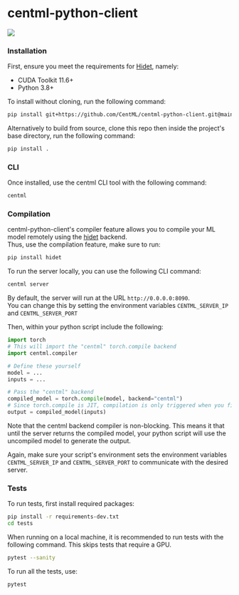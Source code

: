 # centml-python-client
![](https://github.com/CentML/centml-python-client/actions/workflows/unit_tests.yml/badge.svg)

### Installation
First, ensure you meet the requirements for  [Hidet](https://github.com/hidet-org/hidet), namely:
- CUDA Toolkit 11.6+
- Python 3.8+

To install without cloning, run the following command:
```bash
pip install git+https://github.com/CentML/centml-python-client.git@main
```

Alternatively to build from source, clone this repo then inside the project's base directory, run the following command:
```bash
pip install . 
```

### CLI
Once installed, use the centml CLI tool with the following command:
```bash
centml 
```

### Compilation

centml-python-client's compiler feature allows you to compile your ML model remotely using the [hidet](https://hidet.org/docs/stable/index.html) backend. \
Thus, use the compilation feature, make sure to run:
```bash
pip install hidet
```

To run the server locally, you can use the following CLI command:
```bash
centml server
```
By default, the server will run at the URL `http://0.0.0.0:8090`. \
You can change this by setting the environment variables `CENTML_SERVER_IP` and `CENTML_SERVER_PORT`


Then, within your python script include the following:
```python
import torch
# This will import the "centml" torch.compile backend
import centml.compiler  

# Define these yourself
model = ...
inputs = ...

# Pass the "centml" backend
compiled_model = torch.compile(model, backend="centml")
# Since torch.compile is JIT, compilation is only triggered when you first call the model
output = compiled_model(inputs)
```
Note that the centml backend compiler is non-blocking. This means it that until the server returns the compiled model, your python script will use the uncompiled model to generate the output.

Again, make sure your script's environment sets the environment variables `CENTML_SERVER_IP` and `CENTML_SERVER_PORT` to communicate with the desired server.


### Tests
To run tests, first install required packages:
```bash
pip install -r requirements-dev.txt
cd tests
```

When running on a local machine, it is recommended to run tests with the following command. This skips tests that require a GPU.
```bash
pytest --sanity
```

To run all the tests, use:
```bash
pytest
```

